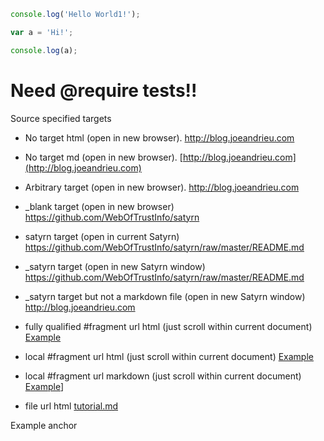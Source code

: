 ```javascript
console.log('Hello World1!');
```

```javascript
var a = 'Hi!';
```

```javascript
console.log(a);
```

# Need @require tests!!

Source specified targets
* No target html (open in new browser). <a href="http://blog.joeandrieu.com"> http://blog.joeandrieu.com</a>
* No target md (open in new browser). [http://blog.joeandrieu.com](http://blog.joeandrieu.com) 
* Arbitrary target (open in new browser). 
<a href="http://blog.joeandrieu.com" target="fancy"> http://blog.joeandrieu.com</a>
* _blank target (open in new browser) <a href="https://github.com/WebOfTrustInfo/satyrn" target="_blank"> https://github.com/WebOfTrustInfo/satyrn</a> 
* satyrn target (open in current Satyrn) <a href="https://github.com/WebOfTrustInfo/satyrn/raw/master/README.md" target="satyrn"> https://github.com/WebOfTrustInfo/satyrn/raw/master/README.md</a> 
* _satyrn target (open in new Satyrn window) <a href="https://github.com/WebOfTrustInfo/satyrn/raw/master/README.md" target="_satyrn"> https://github.com/WebOfTrustInfo/satyrn/raw/master/README.md</a> 
* _satyrn target but not a markdown file (open in new Satyrn window) <a href="http://blog.joeandrieu.com" target="_satyrn"> http://blog.joeandrieu.com</a> 

* fully qualified #fragment url html (just scroll within current document) <a href="file:////home/will/satyrn/markdown/test.md#example">Example</a> 
* local #fragment url html (just scroll within current document) <a href="#example">Example</a> 

* local #fragment url markdown (just scroll within current document) [Example](#example)]

* file url html <a target="satyrn" href="tutorial.md">tutorial.md</a> 

<a name="example">Example anchor</a>

